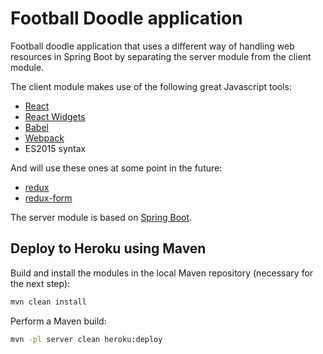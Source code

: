 Football Doodle application
=============================

Football doodle application that uses a different way of handling web resources in Spring Boot 
by separating the server module from the client module.

The client module makes use of the following great Javascript tools:
  * [React](https://facebook.github.io/react/)
  * [React Widgets](https://jquense.github.io/react-widgets/docs/#/)
  * [Babel](https://babeljs.io/)
  * [Webpack](https://webpack.github.io/) 
  * ES2015 syntax
  
And will use these ones at some point in the future:
  * [redux](https://github.com/reactjs/redux)
  * [redux-form](https://erikras.github.io/redux-form/)
  
The server module is based on [Spring Boot](http://projects.spring.io/spring-boot/).

## Deploy to Heroku using Maven

Build and install the modules in the local Maven repository (necessary for the next step):

```bash
mvn clean install
```

Perform a Maven build: 
	
```bash
mvn -pl server clean heroku:deploy
```